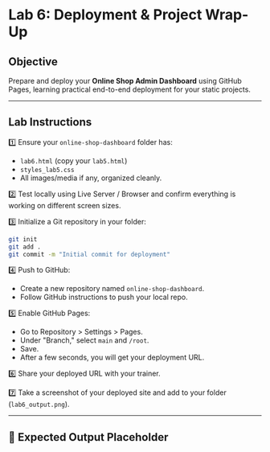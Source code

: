 # Lab 6: Deployment & Project Wrap-Up

## Objective

Prepare and deploy your **Online Shop Admin Dashboard** using GitHub Pages, learning practical end-to-end deployment for your static projects.

---

## Lab Instructions

1️⃣ Ensure your `online-shop-dashboard` folder has:

- `lab6.html` (copy your `lab5.html`)
- `styles_lab5.css`
- All images/media if any, organized cleanly.

2️⃣ Test locally using Live Server / Browser and confirm everything is working on different screen sizes.

3️⃣ Initialize a Git repository in your folder:

```bash
git init
git add .
git commit -m "Initial commit for deployment"
```

4️⃣ Push to GitHub:

- Create a new repository named `online-shop-dashboard`.
- Follow GitHub instructions to push your local repo.

5️⃣ Enable GitHub Pages:

- Go to Repository > Settings > Pages.
- Under "Branch," select `main` and `/root`.
- Save.
- After a few seconds, you will get your deployment URL.

6️⃣ Share your deployed URL with your trainer.

7️⃣ Take a screenshot of your deployed site and add to your folder (`lab6_output.png`).

---

## 📌 Expected Output Placeholder
